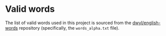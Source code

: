 # Valid words

The list of valid words used in this project is sourced from the [dwyl/english-words](https://github.com/dwyl/english-words) repository (specifically, the `words_alpha.txt` file).